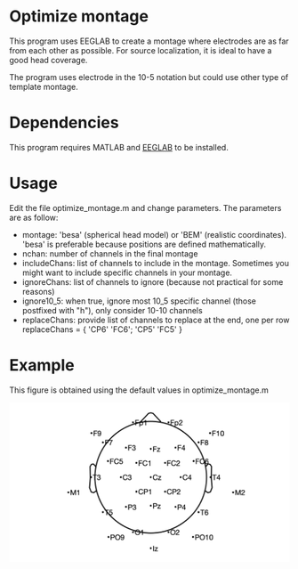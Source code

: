 # Optimize montage
 
This program uses EEGLAB to create a montage where electrodes are as far from each other as possible. For 
source localization, it is ideal to have a good head coverage.
 
The program uses electrode in the 10-5 notation but could use other
type of template montage.
 
# Dependencies
 
This program requires MATLAB and [EEGLAB](https://eeglab.org/) to be installed.
 
# Usage
 
Edit the file optimize_montage.m and change parameters.
The parameters are as follow:
- montage: 'besa' (spherical head model) or 'BEM' (realistic coordinates). 'besa' is preferable because positions are defined mathematically.
- nchan: number of channels in the final montage
- includeChans: list of channels to include in the montage. Sometimes you might want to include specific channels in your montage.
- ignoreChans: list of channels to ignore (because not practical for some reasons)
- ignore10_5: when true, ignore most 10_5 specific channel (those postfixed with "h"), only consider 10-10 channels
- replaceChans: provide list of channels to replace at the end, one per row replaceChans = { 'CP6' 'FC6'; 'CP5' 'FC5' }
 
# Example

This figure is obtained using the default values in optimize_montage.m

![](example_montage.png)
